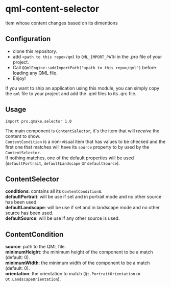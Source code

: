 # qml-content-selector
Item whose content changes based on its dimentions

## Configuration
* clone this repository.
* add `<path to this repo>/qml` to `QML_IMPORT_PATH` in the .pro file of your project.
* Call `QQmlEngine::addImportPath("<path to this repo>/qml")` before loading any QML file.
* Enjoy!
  
If you want to ship an application using this module, you can simply copy the `qml` file to your project and add the .qml files to its .qrc file.

## Usage
`import pro.qmake.selector 1.0`  
  
The main component is `ContentSelector`, it's the item that will *receive* the content to show.  
`ContentCondition` is a non-visual item that has values to be checked and the first one that matches will have its `source` property to by used by the `ContentSelector`.  
If nothing matches, one of the default properties will be used (`defaultPortrait`, `defaultLandscape` or `defaultSource`).

## ContentSelector
**conditions**: contains all its `ContentCondition`s.  
**defaultPortrait**: will be use if set and in portrait mode and no other source has been used.  
**defaultLandscape**: will be use if set and in landscape mode and no other source has been used.  
**defaultSource**: will be use if any other source is used.  

## ContentCondition
**source**: path to the QML file.  
**minimumHeight**: the minimum height of the component to be a match (default: 0).  
**minimumWidth**: the minimum width of the component to be a match (default: 0).  
**orientation**: the orientation to match (`Qt.PortraitOrientation` or `Qt.LandscapeOrientation`).
